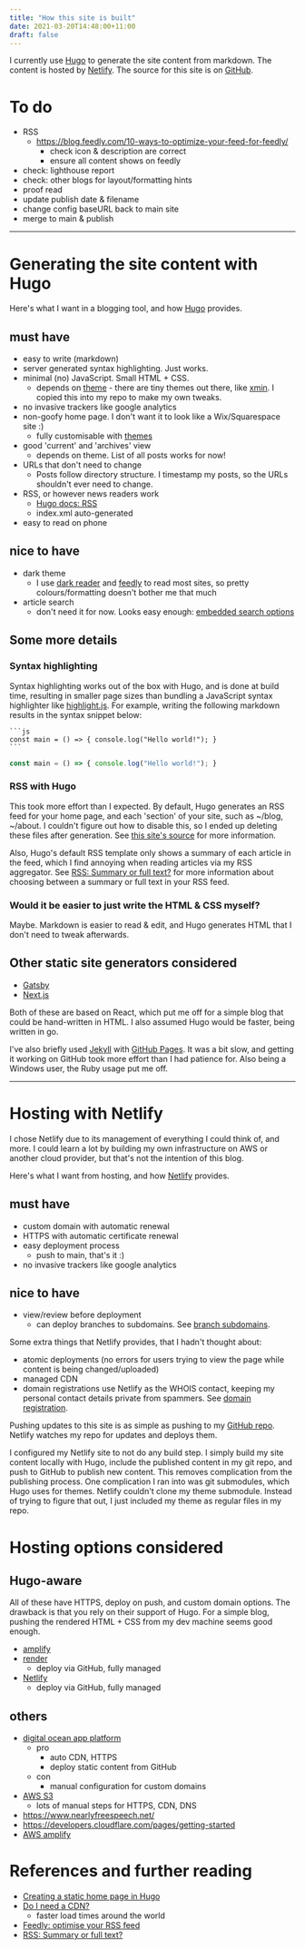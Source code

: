 ```yaml
---
title: "How this site is built"
date: 2021-03-20T14:48:00+11:00
draft: false
---
```


I currently use [Hugo](https://gohugo.io/) to generate the site content from
markdown. The content is hosted by [Netlify](https://www.netlify.com). The
source for this site is on [GitHub](https://github.com/uozuAho/blog).

# To do
- RSS
  - https://blog.feedly.com/10-ways-to-optimize-your-feed-for-feedly/
    - check icon & description are correct
    - ensure all content shows on feedly
- check: lighthouse report
- check: other blogs for layout/formatting hints
- proof read
- update publish date & filename
- change config baseURL back to main site
- merge to main & publish


-------------------------------------------------------------------------
# Generating the site content with Hugo
Here's what I want in a blogging tool, and how [Hugo](https://gohugo.io/)
provides.

## must have
- easy to write (markdown)
- server generated syntax highlighting. Just works.
- minimal (no) JavaScript. Small HTML + CSS.
  - depends on [theme](https://themes.gohugo.io/) - there are tiny themes out
    there, like [xmin](https://github.com/yihui/hugo-xmin). I copied this into
    my repo to make my own tweaks.
- no invasive trackers like google analytics
- non-goofy home page. I don't want it to look like a Wix/Squarespace site :)
  - fully customisable with [themes](https://themes.gohugo.io/)
- good 'current' and 'archives' view
  - depends on theme. List of all posts works for now!
- URLs that don't need to change
  - Posts follow directory structure. I timestamp my posts, so the URLs
    shouldn't ever need to change.
- RSS, or however news readers work
  - [Hugo docs: RSS](https://gohugo.io/templates/rss/)
  - index.xml auto-generated
- easy to read on phone
## nice to have
- dark theme
  - I use [dark reader](https://darkreader.org) and [feedly](https://feedly.com)
    to read most sites, so pretty colours/formatting doesn't bother me that much
- article search
  - don't need it for now. Looks easy enough:
    [embedded search options](https://gohugo.io/tools/search/)


## Some more details

### Syntax highlighting
Syntax highlighting works out of the box with Hugo, and is done at build time,
resulting in smaller page sizes than bundling a JavaScript syntax highlighter
like [highlight.js](https://highlightjs.org/). For example, writing the
following markdown results in the syntax snippet below:

````
```js
const main = () => { console.log("Hello world!"); }
```
````

```js
const main = () => { console.log("Hello world!"); }
```

### RSS with Hugo
This took more effort than I expected. By default, Hugo generates an RSS feed
for your home page, and each 'section' of your site, such as ~/blog, ~/about.
I couldn't figure out how to disable this, so I ended up deleting these files
after generation. See [this site's source](https://github.com/uozuAho/blog) for
more information.

Also, Hugo's default RSS template only shows a summary of each article in the
feed, which I find annoying when reading articles via my RSS aggregator. See
[RSS: Summary or full text?](https://gretchenlouise.com/wordpress-rss-feeds-summary-full-custom)
for more information about choosing between a summary or full text in your RSS
feed.


### Would it be easier to just write the HTML & CSS myself?
Maybe. Markdown is easier to read & edit, and Hugo generates HTML that I don't
need to tweak afterwards.

## Other static site generators considered
- [Gatsby](https://www.gatsbyjs.com/)
- [Next.js](https://nextjs.org/)

Both of these are based on React, which put me off for a simple blog that could
be hand-written in HTML. I also assumed Hugo would be faster, being written in
go.

I've also briefly used [Jekyll](https://jekyllrb.com/) with
[GitHub Pages](https://pages.github.com/). It was a bit slow, and getting it
working on GitHub took more effort than I had patience for. Also being a Windows
user, the Ruby usage put me off.

-------------------------------------------------------------------------
# Hosting with Netlify
I chose Netlify due to its management of everything I could think of, and more.
I could learn a lot by building my own infrastructure on AWS or another cloud
provider, but that's not the intention of this blog.

Here's what I want from hosting, and how [Netlify](https://docs.netlify.com/)
provides.

## must have
- custom domain with automatic renewal
- HTTPS with automatic certificate renewal
- easy deployment process
  - push to main, that's it :)
- no invasive trackers like google analytics
## nice to have
- view/review before deployment
  - can deploy branches to subdomains. See
  [branch subdomains](https://docs.netlify.com/domains-https/custom-domains/multiple-domains/#branch-subdomains).

Some extra things that Netlify provides, that I hadn't thought about:
- atomic deployments (no errors for users trying to view the page while content
  is being changed/uploaded)
- managed CDN
- domain registrations use Netlify as the WHOIS contact, keeping my personal
  contact details private from spammers. See
  [domain registration](https://docs.netlify.com/domains-https/netlify-dns/domain-registration/).

Pushing updates to this site is as simple as pushing to my
[GitHub repo](https://github.com/uozuAho/blog). Netlify watches my repo for
updates and deploys them.

I configured my Netlify site to not do any build step. I simply build my site
content locally with Hugo, include the published content in my git repo, and
push to GitHub to publish new content. This removes complication from the
publishing process. One complication I ran into was git submodules, which Hugo
uses for themes. Netlify couldn't clone my theme submodule. Instead of trying to
figure that out, I just included my theme as regular files in my repo.


# Hosting options considered
## Hugo-aware
All of these have HTTPS, deploy on push, and custom domain options. The drawback
is that you rely on their support of Hugo. For a simple blog, pushing the
rendered HTML + CSS from my dev machine seems good enough.

- [amplify](https://gohugo.io/hosting-and-deployment/hosting-on-aws-amplify/)
- [render](https://gohugo.io/hosting-and-deployment/hosting-on-render/)
  - deploy via GitHub, fully managed
- [Netlify](https://gohugo.io/hosting-and-deployment/hosting-on-netlify/)
  - deploy via GitHub, fully managed

## others
- [digital ocean app platform](https://www.digitalocean.com/community/tutorials/how-to-deploy-a-static-website-to-the-cloud-with-digitalocean-app-platform)
  - pro
    - auto CDN, HTTPS
    - deploy static content from GitHub
  - con
    - manual configuration for custom domains
- [AWS S3](https://docs.aws.amazon.com/AmazonS3/latest/userguide/WebsiteHosting.html)
  - lots of manual steps for HTTPS, CDN, DNS
- https://www.nearlyfreespeech.net/
- https://developers.cloudflare.com/pages/getting-started
- [AWS amplify](https://aws.amazon.com/getting-started/hands-on/host-static-website/)


# References and further reading
- [Creating a static home page in Hugo](https://timhilliard.com/blog/static-home-page-in-hugo)
- [Do I need a CDN?](https://blr.design/blog/cdn-for-fast-static-website)
  - faster load times around the world
- [Feedly: optimise your RSS feed](https://blog.feedly.com/10-ways-to-optimize-your-feed-for-feedly)
- [RSS: Summary or full text?](https://gretchenlouise.com/wordpress-rss-feeds-summary-full-custom)
